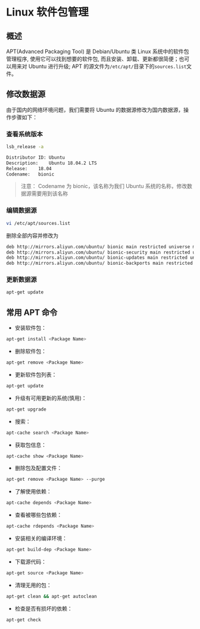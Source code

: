 # Linux 软件包管理

## 概述

APT(Advanced Packaging Tool) 是 Debian/Ubuntu 类 Linux 系统中的软件包管理程序, 使用它可以找到想要的软件包, 而且安装、卸载、更新都很简便；也可以用来对 Ubuntu 进行升级; APT 的源文件为`/etc/apt/`目录下的`sources.list`文件。

## 修改数据源

由于国内的网络环境问题，我们需要将 Ubuntu 的数据源修改为国内数据源，操作步骤如下：

### 查看系统版本
```sh
lsb_release -a

Distributor ID:	Ubuntu
Description:	Ubuntu 18.04.2 LTS
Release:	18.04
Codename:	bionic
```
> 注意： Codename 为 bionic，该名称为我们 Ubuntu 系统的名称，修改数据源需要用到该名称

### 编辑数据源
```sh
vi /etc/apt/sources.list
```

删除全部内容并修改为

```sh
deb http://mirrors.aliyun.com/ubuntu/ bionic main restricted universe multiverse
deb http://mirrors.aliyun.com/ubuntu/ bionic-security main restricted universe multiverse
deb http://mirrors.aliyun.com/ubuntu/ bionic-updates main restricted universe multiverse
deb http://mirrors.aliyun.com/ubuntu/ bionic-backports main restricted universe multiverse
```

### 更新数据源
```sh
apt-get update
```

## 常用 APT 命令
+ 安装软件包：
```sh
apt-get install <Package Name>
```
+ 删除软件包：
```sh
apt-get remove <Package Name>
```
+ 更新软件包列表：
```sh
apt-get update
```

+ 升级有可用更新的系统(慎用)：
```sh
apt-get upgrade
```

+ 搜索：
```sh
apt-cache search <Package Name>
```

+ 获取包信息：
```sh
apt-cache show <Package Name>
```

+ 删除包及配置文件：
```sh
apt-get remove <Package Name> --purge
```

+ 了解使用依赖：
```sh
apt-cache depends <Package Name>
```

+ 查看被哪些包依赖：
```sh
apt-cache rdepends <Package Name>
```

+ 安装相关的编译环境：
```sh
apt-get build-dep <Package Name>
```

+ 下载源代码：
```sh
apt-get source <Package Name>
```

+ 清理无用的包：
```sh
apt-get clean && apt-get autoclean
```

+ 检查是否有损坏的依赖：
```sh
apt-get check
```